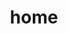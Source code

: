 ---
layout: about
title: home
permalink: /
subtitle: #<a href='#'>Affiliations</a>. Address. Contacts. Motto. Etc.

profile:
  align: center
  image: hscMap_(2).jpg #profile_KhunanonThongkhamLuke.jpg
  image_circular: false # crops the image to make it circular
  more_info: #>
    #<p>555 your office number</p>
    #<p>123 your address street</p>
    #<p>Your City, State 12345</p>

news: false # includes a list of news items
selected_papers: false # includes a list of papers marked as "selected={true}"
social: true # includes social icons at the bottom of the page
---